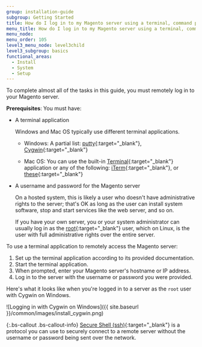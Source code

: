 ```yaml
---
group: installation-guide
subgroup: Getting Started
title: How do I log in to my Magento server using a terminal, command prompt, or SSH?
menu_title: How do I log in to my Magento server using a terminal, command prompt, or SSH?
menu_node:
menu_order: 105
level3_menu_node: level3child
level3_subgroup: basics
functional_areas:
  - Install
  - System
  - Setup
---
```


<!-- This topic is referred to from Magento 2 code! Don't change the [URL](https://glossary.magento.com/URL) without informing engineering! -->
<!-- Referring file: README.md owned by core -->

 
To complete almost all of the tasks in this guide, you must remotely log in to your Magento server. 

**Prerequisites**: You must have:

*	A terminal application

	Windows and Mac OS typically use different terminal applications. 
	
	*	Windows: A partial list: [putty](http://www.putty.org/){:target="_blank"}, [Cygwin](https://www.cygwin.com/){:target="_blank"}
	
	*	Mac OS: You can use the built-in [Terminal](http://en.wikipedia.org/wiki/Terminal_(OS_X)){:target="_blank"} application or any of the following: [iTerm](http://iterm2.com/){:target="_blank"}, or [these](http://computers.tutsplus.com/tutorials/beyond-terminal-4-os-x-terminal-alternatives--mac-56217){:target="_blank"}
	
*	A username and password for the Magento server
	
	On a hosted system, this is likely a user who doesn't have administrative rights to the server; that's OK as long as the user can install system software, stop and start services like the web server, and so on. 
	
	If you have your own server, you or your system administrator can usually log in as the [root](http://www.linfo.org/root.html){:target="_blank"} user, which on Linux, is the user with full administrative rights over the entire server.

To use a terminal application to remotely access the Magento server:

1.	Set up the terminal application according to its provided documentation.
2.	Start the terminal application.
3.	When prompted, enter your Magento server's hostname or IP address.
4.	Log in to the server with the username or password you were provided.

Here's what it looks like when you're logged in to a server as the `root` user with Cygwin on Windows.

![Logging in with Cygwin on Windows]({{ site.baseurl }}/common/images/install_cygwin.png)

{:.bs-callout .bs-callout-info}
[Secure Shell (ssh)](http://en.wikipedia.org/wiki/Secure_Shell){:target="_blank"} is a protocol you can use to securely connect to a remote server without the username or password being sent over the network.
	
